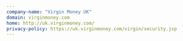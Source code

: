 ```yaml
---
company-name: "Virgin Money UK"
domain: virginmoney.com
home: http://uk.virginmoney.com/
privacy-policy: https://uk.virginmoney.com/virgin/security.jsp
---
```





